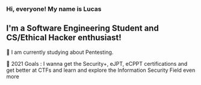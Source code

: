 ### **Hi, everyone! My name is Lucas**

## I'm a Software Engineering Student and CS/Ethical Hacker enthusiast! 

🧐 I am currently studying about Pentesting.

:dart: 2021 Goals : I wanna get the Security+, eJPT, eCPPT certifications and get better at CTFs and learn and explore the Information Security Field even more
